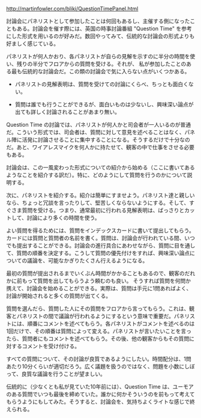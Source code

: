 http://martinfowler.com/bliki/QuestionTimePanel.html

討論会にパネリストとして参加したことは何回もあるし、主催する側になったこともある。討論会を催す際には、英国の時事討論番組 "Question Time" を参考にした形式を用いるのが好みだ。数回やってみて、伝統的な討論会の形式よりも好ましく感じている。

パネリストが何人かおり、各パネリストが自らの見解を示すのに半分の時間を使い、残りの半分でフロアからの質問を受ける。それが、
私が参加したことのある最も伝統的な討論会だ。この類の討論会で気に入らない点がいくつかある。

* パネリストの見解表明は、質問を受けての討論にくらべ、ちっとも面白くない。

* 質問は誰でも行うことができるが、面白いものは少ないし、興味深い論点が出ても詳しく討論されることがあまり無い。

Question Time の討論では、パネリストが何人かと司会者が一人いるのが普通だ。こういう形式では、司会者は、質問に対して意見を述べることはなく、パネル陣に活発に討論させることに集中することになる。そうするだけで十分なのだ。あと、ワイアレスマイクを何人かに持たせて、観客の中で仕事をさせる必要もある。

討論会は、この一風変わった形式についての紹介から始める（ここに書いてあるようなことを紹介する訳だ）。特に、どのようにして質問を行うのかについて説明する。

次に、パネリストを紹介する。紹介は簡単にすませよう。パネリスト達と親しいなら、ちょっと冗談を言ったりして、堅苦しくならないようにする。そして、すぐさま質問を受ける。つまり、通常最初に行われる見解表明は、ばっさりとカットして、討論により多くの時間を使う。

よい質問を得るためには、質問をインデックスカードに書いて提出してもらう。カードには質問と質問者の名前を書く。質問は、討論会が行われている間、いつでも提出することができる。討論会の進行具合にあわせながら、質問に目を通して、質問の順番を決定する。こうして質問の優先付けをすれば、興味深い論点についての議論を、可能なかぎりたくさん行えるようになる。

最初の質問が提出されるまでいくぶん時間がかかることもあるので、観客のだれかに前もって質問を出してもらうよう頼むのも良い。
そうすれば質問を何問か携えて、討論会を始めることができる。実際は、質問は手元に1問あればよく、討論が開始されると多くの質問が出てくる。

質問を選んだら、質問した人にその質問をフロアから言ってもらう。これは、観客とパネリストの間で議論が行われるようにするという意味で重要だ。パネリストには、順番にコメントを述べてもらう。各パネリストがコメントを述べるのは1回だけで、その順番は質問によって変える。パネリストが言いたいことを言ったら、質問者にもコメントを述べてもらう。その後、他の観客からもその質問に対するコメントを受け付ける。

すべての質問について、その討論が良質であるようにしたい。時間配分は、1問あたり10分くらいが適切だろう。広く議題を扱うのではなく、問題を小数にしぼって、良質な議論を行うことが望ましい。

伝統的に（少なくとも私が見ていた10年前には）、Question Time は、ユーモアのある質問でいつも最後を締めていた。誰かに何かそういうのを前もって考えてもらうようにもしてみた。そうすると、討論会を、気持ちよくライトな感じで終えられる。